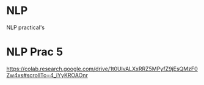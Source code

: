# NLP
NLP practical's

# NLP Prac 5
https://colab.research.google.com/drive/1t0UlvALXxRRZ5MPyfZ9jEsQMzF0Zw4xs#scrollTo=4_iYyKROAOnr
